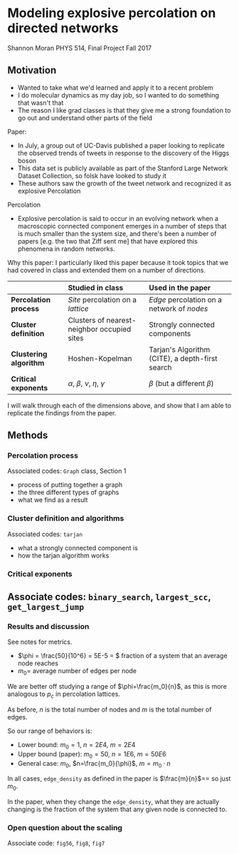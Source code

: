 # Modeling explosive percolation on directed networks
Shannon Moran
PHYS 514, Final Project Fall 2017

## Motivation
- Wanted to take what we'd learned and apply it to a recent problem
- I do molecular dynamics as my day job, so I wanted to do something that wasn't that
- The reason I like grad classes is that they give me a strong foundation to go out and understand other parts of the field

Paper:
- In July, a group out of UC-Davis published a paper looking to replicate the observed trends of tweets in response to the discovery of the Higgs boson
- This data set is publicly available as part of the Stanford Large Network Dataset Collection, so folsk have looked to study it
- These authors saw the growth of the tweet network and recognized it as explosive Percolation

Percolation
- Explosive percolation  is said to occur in an evolving network when a macroscopic connected component emerges in a number of steps that is much smaller than the system size, and there's been a number of papers [e.g. the two that Ziff sent me] that have explored this phenomena in random networks.

Why this paper:
I particularly liked this paper because it took topics that we had covered in class and extended them on a number of directions.

|  | Studied in class | Used in the paper |
| :------------- | :------------- | :------------- |
| **Percolation process** | *Site* percolation on a *lattice* | *Edge* percolation on a network of *nodes* |
| **Cluster definition** | Clusters of nearest-neighbor occupied sites | Strongly connected components |
| **Clustering algorithm**  | Hoshen-Kopelman | Tarjan's Algorithm (CITE), a depth-first search  |
| **Critical exponents**   | $\alpha$, $\beta$, $\nu$, $\eta$, $\gamma$  | $\beta$ (but a different $\beta$)  |

I will walk through each of the dimensions above, and show that I am able to replicate the findings from the paper.

## Methods

### Percolation process

Associated codes: `Graph` class, Section 1
 - process of putting together a graph
 - the three different types of graphs
 - what we find as a result

### Cluster definition and algorithms

Associated codes: `tarjan`
- what a strongly connected component is
- how the tarjan algorithm works

### Critical exponents

Associate codes: `binary_search`, `largest_scc`, `get_largest_jump`
-

### Results and discussion

See notes for metrics.
- $\phi = \frac{50}{10^6} = 5E-5 = $ fraction of a system that an average node reaches
- $m_0=$ average number of edges per node

We are better off studying a range of $\phi=\frac{m_0}{n}$, as this is more analogous to $p_c$ in percolation lattices.

As before, $n$ is the total number of nodes and $m$ is the total number of edges.

So our range of behaviors is:
- Lower bound: $m_0=1$, $n=2E4$, $m=2E4$
- Upper bound (paper): $m_0=50$, $n=1E6$, $m=50E6$
- General case: $m_0$, $n=\frac{m_0}{\phi}$, $m=m_0{\cdot}n$

In all cases, `edge_density` as defined in the paper is $\frac{m}{n}$== so just $m_0$.

In the paper, when they change the `edge_density`, what they are actually changing is the fraction of the system that any given node is connected to.

### Open question about the scaling

Associate code: `fig56`, `fig8`, `fig7`
